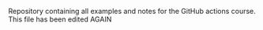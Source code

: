 Repository containing all examples and notes for the GitHub actions course.
This file has been edited AGAIN
